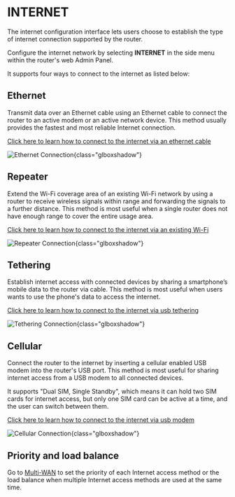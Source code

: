 # INTERNET

The internet configuration interface lets users choose to establish the type of internet connection supported by the router.

Configure the internet network by selecting **INTERNET** in the side menu within the router's web Admin Panel. 

It supports four ways to connect to the internet as listed below:

## Ethernet

Transmit data over an Ethernet cable using an Ethernet cable to connect the router to an active modem or an active network device. This method usually provides the fastest and most reliable Internet connection. 

[Click here to learn how to connect to the internet via an ethernet cable](../../../interface_guide/internet_ethernet)

![Ethernet Connection](https://static.gl-inet.com/docs/en/4/user_guide/gl-x3000/internet/x3000_ethernet.png){class="glboxshadow"}

## Repeater

Extend the Wi-Fi coverage area of an existing Wi-Fi network by using a router to receive wireless signals within range and forwarding the signals to a further distance. This method is most useful when a single router does not have enough range to cover the entire usage area.

[Click here to learn how to connect to the internet via an existing Wi-Fi](../../../interface_guide/internet_repeater)

![Repeater Connection](https://static.gl-inet.com/docs/en/4/user_guide/gl-x3000/internet/x3000_repeater.png){class="glboxshadow"}

## Tethering

Establish internet access with connected devices by sharing a smartphone’s mobile data to the router via cable. This method is most useful when users wants to use the phone's data to access the internet.

[Click here to learn how to connect to the internet via usb tethering](../../../interface_guide/internet_tethering)

![Tethering Connection](https://static.gl-inet.com/docs/en/4/user_guide/gl-x3000/internet/x3000_tethering.png){class="glboxshadow"}

## Cellular
 
Connect the router to the internet by inserting a cellular enabled USB modem into the router's USB port. This method is most useful for sharing internet access from a USB modem to all connected devices.

It supports "Dual SIM, Single Standby", which means it can hold two SIM cards for internet access, but only one SIM card can be active at a time, and the user can switch between them.

[Click here to learn how to connect to the internet via usb modem](../../../interface_guide/internet_cellular)

![Cellular Connection](https://static.gl-inet.com/docs/en/4/user_guide/gl-x3000/internet/x3000_cellular.png){class="glboxshadow"}

## Priority and load balance

Go to [Multi-WAN](../../../interface_guide/multi-wan/) to set the priority of each Internet access method or the load balance when multiple Internet access methods are used at the same time.
